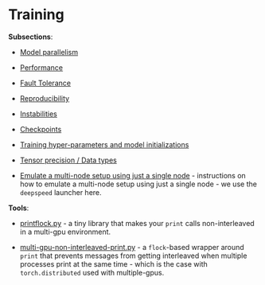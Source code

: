 # Training

**Subsections**:

- [Model parallelism](model-parallelism)

- [Performance](performance)

- [Fault Tolerance](fault-tolerance)

- [Reproducibility](reproducibility)

- [Instabilities](instabilities)

- [Checkpoints](checkpoints)

- [Training hyper-parameters and model initializations](hparams.md)

- [Tensor precision / Data types](dtype.md)

- [Emulate a multi-node setup using just a single node](emulate-multi-node.md) - instructions on how to emulate a multi-node setup using just a single node - we use the `deepspeed` launcher here.

**Tools**:

- [printflock.py](tools/printflock.py) - a tiny library that makes your `print` calls non-interleaved in a multi-gpu environment.

- [multi-gpu-non-interleaved-print.py](tools/multi-gpu-non-interleaved-print.py) - a `flock`-based wrapper around `print` that prevents messages from getting interleaved when multiple processes print at the same time - which is the case with `torch.distributed` used with multiple-gpus.
